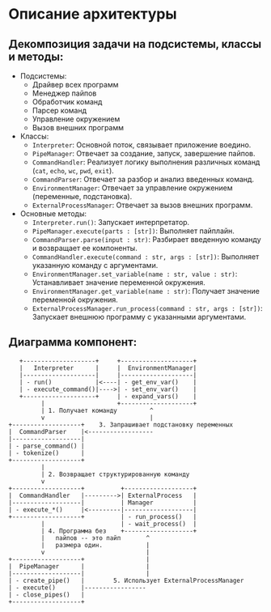 # Описание архитектуры
## Декомпозиция задачи на подсистемы, классы и методы:
* Подсистемы:
  - Драйвер всех программ
  - Менеджер пайпов
  - Обработчик команд
  - Парсер команд
  - Управление окружением
  - Вызов внешних программ
* Классы:
  - `Interpreter`: Основной поток, связывает приложение воедино.
  - `PipeManager`: Отвечает за создание, запуск, завершение пайпов.
  - `CommandHandler`: Реализует логику выполнения различных команд (`cat`, `echo`, `wc`, `pwd`, `exit`).
  - `CommandParser`: Отвечает за разбор и анализ введенных команд.
  - `EnvironmentManager`: Отвечает за управление окружением (переменные, подстановка).
  - `ExternalProcessManager`: Отвечает за вызов внешних программ.
* Основные методы:
  - `Interpreter.run()`: Запускает интерпретатор.
  - `PipeManager.execute(parts : [str])`: Выполняет пайплайн.
  - `CommandParser.parse(input : str)`: Разбирает введенную команду и возвращает ее компоненты.
  - `CommandHandler.execute(command : str, args : [str])`: Выполняет указанную команду с аргументами.
  - `EnvironmentManager.set_variable(name : str, value : str)`: Устанавливает значение переменной окружения.
  - `EnvironmentManager.get_variable(name : str)`: Получает значение переменной окружения.
  - `ExternalProcessManager.run_process(command : str, args : [str])`: Запускает внешнюю программу с указанными аргументами.

## Диаграмма компонент:
```
   +--------------------+     +--------------------+
   |   Interpreter      |     |  EnvironmentManager|
   |--------------------|     |--------------------|
   | - run()            |<----| - get_env_var()    |
   | - execute_command()|---->| - set_env_var()    |
   +--------------------+     | - expand_vars()    |
         |                    +--------------------+
         | 1. Получает команду         ^
         v                             |
+-------------------+    3. Запрашивает подстановку переменных
|  CommandParser    |<------------------
|-------------------|
| - parse_command() |
| - tokenize()      |
+-------------------+
         |
         | 2. Возвращает структурированную команду
         v
+-------------------+          +-------------------+
|  CommandHandler   |--------->| ExternalProcess   |
|-------------------|          | Manager           |
| - execute_*()     |<---------|-------------------|
+-------------------+          | - run_process()   |
         |                     | - wait_process()  |
         | 4. Программа без    +-------------------+
         |   пайпов -- это пайп       ^
         |   размера один.            |
         v                            |
+-------------------+                 |
|  PipeManager      |                 |                 
|-------------------|                 |
| - create_pipe()   |        5. Использует ExternalProcessManager
| - execute()       |-----------------
| - close_pipes()   |
+-------------------+
```
